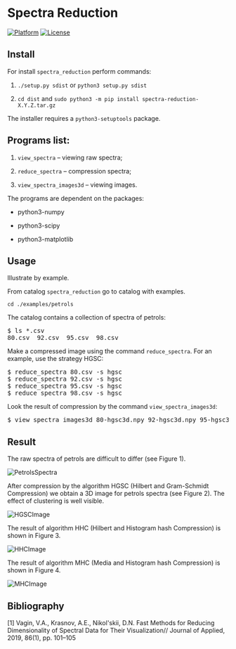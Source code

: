 # Spectra Reduction


[![Platform](https://img.shields.io/badge/platform-Linux,%20OS%20X,%20Windows-green.svg?style=flat)](https://github.com/nikolskydn)
[![License](https://img.shields.io/badge/license-MIT-yellow.svg?style=flat)](https://opensource.org/licenses/mit-license.php)


## Install

For install `spectra_reduction` perform commands:

 1. `./setup.py sdist` or `python3 setup.py sdist`

 2.  `cd dist` and `sudo python3 -m pip install spectra-reduction-X.Y.Z.tar.gz` 

The installer requires a `python3-setuptools` package.

## Programs list:

1. `view_spectra` &ndash; viewing raw spectra;

1. `reduce_spectra` &ndash; compression spectra;

1. `view_spectra_images3d` &ndash; viewing images.

The programs are dependent on the packages: 

* python3-numpy

* python3-scipy

* python3-matplotlib


## Usage

Illustrate by example.

From catalog `spectra_reduction` go to catalog with examples.

```cd ./examples/petrols```

The catalog contains a collection of spectra of petrols:

<pre>
$ ls *.csv
80.csv  92.csv  95.csv  98.csv 
</pre>

Make a compressed image using the command `reduce_spectra`. 
For an example, use the strategy HGSC:
<pre>
$ reduce_spectra 80.csv -s hgsc
$ reduce_spectra 92.csv -s hgsc
$ reduce_spectra 95.csv -s hgsc
$ reduce_spectra 98.csv -s hgsc
</pre>

Look  the result of compression by the command `view_spectra_images3d`:
<pre>
$ view_spectra_images3d 80-hgsc3d.npy 92-hgsc3d.npy 95-hgsc3d.npy 98-hgsc3d.npy -c
</pre>

## Result

The raw spectra of petrols are difficult to differ (see Figure 1).

![PetrolsSpectra](./doc/pspectra.png "Figure 1. Petrols Spectra.")

After compression by the algorithm HGSC (Hilbert and Gram-Schmidt Compression) we obtain a 3D image for petrols spectra (see Figure 2). 
The effect of clustering is well visible.

![HGSCImage](./doc/phgsc3d.png "Figure 2. HGSC Image.")

The result of algorithm HHC (Hilbert and Histogram hash Compression) is shown in Figure 3.

![HHCImage](./doc/phhc3d.png "Figure 3. HHC Image.")

The result of algorithm MHC (Media and Histogram hash Compression) is shown in Figure 4.

![MHCImage](./doc/pmhc3d.png "Figure 4. MHC Image.")

## Bibliography

[1] Vagin, V.A., Krasnov, A.E., Nikol'skii, D.N. Fast Methods for Reducing Dimensionality of Spectral Data for Their Visualization// Journal of Applied, 2019, 86(1), pp. 101–105
